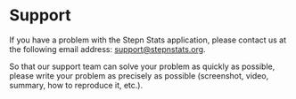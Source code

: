 # Support
If you have a problem with the Stepn Stats application, please contact us at the following email address: support@stepnstats.org.

So that our support team can solve your problem as quickly as possible, please write your problem as precisely as possible (screenshot, video, summary, how to reproduce it, etc.).
